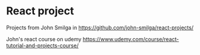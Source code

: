 # React project 
Projects from John Smilga in https://github.com/john-smilga/react-projects/

John's react course on udemy https://www.udemy.com/course/react-tutorial-and-projects-course/
